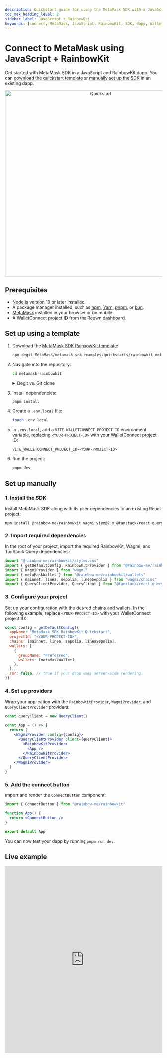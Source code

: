 ```yaml
---
description: Quickstart guide for using the MetaMask SDK with a JavaScript and RainbowKit dapp.
toc_max_heading_level: 2
sidebar_label: JavaScript + RainbowKit
keywords: [connect, MetaMask, JavaScript, RainbowKit, SDK, dapp, Wallet SDK]
---
```


# Connect to MetaMask using JavaScript + RainbowKit

Get started with MetaMask SDK in a JavaScript and RainbowKit dapp.
You can [download the quickstart template](#set-up-using-a-template) or [manually set up the SDK](#set-up-manually) in an existing dapp.

<p align="center">
  <a href="https://metamask-rainbowkit-demo.vercel.app/" target="_blank">
    <img src={require("../_assets/quickstart.jpg").default} alt="Quickstart" width="600px" />
  </a>
</p>

## Prerequisites

- [Node.js](https://nodejs.org/) version 19 or later installed.
- A package manager installed, such as [npm](https://docs.npmjs.com/downloading-and-installing-node-js-and-npm), [Yarn](https://yarnpkg.com/), [pnpm](https://pnpm.io/installation), or [bun](https://bun.sh/).
- [MetaMask](https://metamask.io/) installed in your browser or on mobile.
- A WalletConnect project ID from the [Reown dashboard](https://dashboard.reown.com/sign-in).

## Set up using a template

1. Download the [MetaMask SDK RainbowKit template](https://github.com/MetaMask/metamask-sdk-examples/tree/main/quickstarts/rainbowkit):

   ```bash
   npx degit MetaMask/metamask-sdk-examples/quickstarts/rainbowkit metamask-rainbowkit
   ```

2. Navigate into the repository:

   ```bash
   cd metamask-rainbowkit
   ```

    <details>
    <summary>Degit vs. Git clone</summary>
    <div>

   `degit` is a tool that enables cloning only the directory structure from a GitHub repository, without retrieving the entire repository.

   Alternatively, you can use `git clone`, which will download the entire repository.
   To do so, clone the MetaMask SDK examples repository and navigate into the `quickstarts/rainbowkit` directory:

   ```bash
   git clone https://github.com/MetaMask/metamask-sdk-examples
   cd metamask-sdk-examples/quickstarts/rainbowkit
   ```

    </div>
    </details>

3. Install dependencies:

   ```bash
   pnpm install
   ```

4. Create a `.env.local` file:

   ```bash
   touch .env.local
   ```

5. In `.env.local`, add a `VITE_WALLETCONNECT_PROJECT_ID` environment variable, replacing `<YOUR-PROJECT-ID>` with your WalletConnect project ID:

   ```text title=".env.local"
   VITE_WALLETCONNECT_PROJECT_ID=<YOUR-PROJECT-ID>
   ```

6. Run the project:

   ```bash
   pnpm dev
   ```

## Set up manually

### 1. Install the SDK

Install MetaMask SDK along with its peer dependencies to an existing React project:

```bash npm2yarn
npm install @rainbow-me/rainbowkit wagmi viem@2.x @tanstack/react-query
```

### 2. Import required dependencies

In the root of your project, import the required RainbowKit, Wagmi, and TanStack Query dependencies:

```jsx
import "@rainbow-me/rainbowkit/styles.css"
import { getDefaultConfig, RainbowKitProvider } from "@rainbow-me/rainbowkit"
import { WagmiProvider } from "wagmi"
import { metaMaskWallet } from "@rainbow-me/rainbowkit/wallets"
import { mainnet, linea, sepolia, lineaSepolia } from "wagmi/chains"
import { QueryClientProvider, QueryClient } from "@tanstack/react-query"
```

### 3. Configure your project

Set up your configuration with the desired chains and wallets.
In the following example, replace `<YOUR-PROJECT-ID>` with your WalletConnect project ID:

```jsx
const config = getDefaultConfig({
  appName: "MetaMask SDK RainbowKit Quickstart",
  projectId: "<YOUR-PROJECT-ID>",
  chains: [mainnet, linea, sepolia, lineaSepolia],
  wallets: [
    {
      groupName: "Preferred",
      wallets: [metaMaskWallet],
    },
  ],
  ssr: false, // true if your dapp uses server-side rendering.
})
```

### 4. Set up providers

Wrap your application with the `RainbowKitProvider`, `WagmiProvider`, and `QueryClientProvider` providers:

```jsx
const queryClient = new QueryClient()

const App = () => {
  return (
    <WagmiProvider config={config}>
      <QueryClientProvider client={queryClient}>
        <RainbowKitProvider>
          <App />
        </RainbowKitProvider>
      </QueryClientProvider>
    </WagmiProvider>
  )
}
```

### 5. Add the connect button

Import and render the `ConnectButton` component:

```jsx
import { ConnectButton } from "@rainbow-me/rainbowkit"

function App() {
  return <ConnectButton />
}

export default App
```

You can now test your dapp by running `pnpm run dev`.

## Live example

<iframe className="mt-6" width="100%" height="600px" frameBorder="0" src="https://stackblitz.com/github/MetaMask/metamask-sdk-examples/tree/main/quickstarts/rainbowkit?ctl=1&embed=1&file=src%2Fmain.tsx&hideNavigation=1"></iframe>
